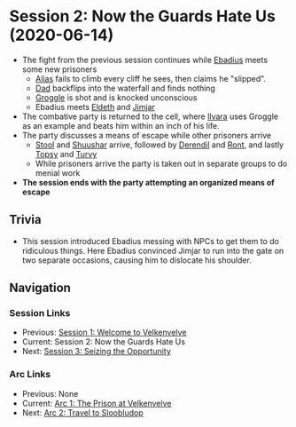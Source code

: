 # Session 2: Now the Guards Hate Us (2020-06-14)
* The fight from the previous session continues while [Ebadius](../../characters/pcs/ebadius.md) meets some new prisoners
    * [Alias](../../characters/pcs/alias.md) fails to climb every cliff he sees, then claims he "slipped".
    * [Dad](../../characters/pcs/dad.md) backflips into the waterfall and finds nothing
    * [Groggle](../../characters/pcs/groggle.md) is shot and is knocked unconscious
    * Ebadius meets [Eldeth](../../characters/party/eldeth.md) and [Jimjar](../../characters/party/jimjar.md)
* The combative party is returned to the cell, where [Ilvara](../../characters/velkenvelve/ilvara.md) uses Groggle as an example and beats him within an inch of his life.
* The party discusses a means of escape while other prisoners arrive
    * [Stool](../../characters/party/stool.md) and [Shuushar](../../characters/party/shuushar.md) arrive, followed by [Derendil](../../characters/party/derendil.md) and [Ront](../../characters/party/ront.md), and lastly [Topsy](../../characters/party/topsy) and [Turvy](../../characters/party/turvy.md)
    * While prisoners arrive the party is taken out in separate groups to do menial work
* **The session ends with the party attempting an organized means of escape**

## Trivia
* This session introduced Ebadius messing with NPCs to get them to do ridiculous things. Here Ebadius convinced Jimjar to run into the gate on two separate occasions, causing him to dislocate his shoulder.

## Navigation
### Session Links
* Previous: [Session 1: Welcome to Velkenvelve](session01-2020-05-24.md)
* Current: Session 2: Now the Guards Hate Us
* Next: [Session 3: Seizing the Opportunity](session03-2020-06-28.md)

### Arc Links
* Previous: None
* Current: [Arc 1: The Prison at Velkenvelve](info.md)
* Next: [Arc 2: Travel to Sloobludop](../arc02/info.md)
